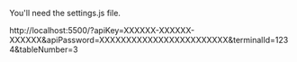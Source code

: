 You'll need the settings.js file.

http://localhost:5500/?apiKey=XXXXXX-XXXXXX-XXXXXX&apiPassword=XXXXXXXXXXXXXXXXXXXXXXXX&terminalId=1234&tableNumber=3

